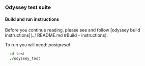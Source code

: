 ### Odyssey test suite

#### Build and run instructions
  Before you continue reading, please see and follow [odyssey build instructions](../ README.md #Build - instructions).
    
  To run you will need:
  *postgresql*

```sh
  cd test
  ./odyssey_test
```
